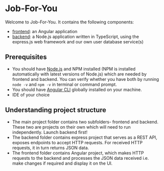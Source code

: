 # Job-For-You
Welcome to Job-For-You. It contains the following components:
- [frontend](https://github.com/scg-unibe-ch/ese2018-team3/tree/master/frontend): an Angular application
- [backend](https://github.com/scg-unibe-ch/ese2018-team3/tree/master/backend): a Node.js application written in TypeScript, using the express.js web framework and our own user database service(s)

## Prerequisites
- You should have [Node.js](https://nodejs.org/en/) and NPM installed (NPM is installed automatically with latest versions of Node.js) which are needed by frontend and backend. You can verify whether you have both by running `node -v` and `npm -v` in terminal or command prompt.
- You should have [Angular CLI](https://cli.angular.io/) globally installed on your machine.
- IDE of your choice

## Understanding project structure
- The main project folder contains two subfolders- frontend and backend. These two are projects on their own which will need to run independently. Launch backend first!
- The backend folder contains express project that serves as a REST API, exposes endpoints to accept HTTP requests. For received HTTP requests, it in turn returns JSON data. 
- The frontend folder contains Angular project, which makes HTTP requests to the backend and processes the JSON data received i.e. make changes if required and display it on the UI.
